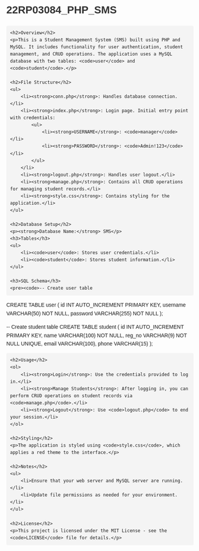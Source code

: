<!DOCTYPE html>
<html lang="en">
<head>
    <meta charset="UTF-8">
    <meta name="viewport" content="width=device-width, initial-scale=1.0">
    <title>22RP03084_PHP_SMS README</title>
    <style>
        body {
            font-family: Arial, sans-serif;
            line-height: 1.6;
            margin: 20px;
        }
        h1, h2, h3 {
            color: #333;
        }
        code {
            background: #f4f4f4;
            padding: 2px 4px;
            border-radius: 4px;
        }
        pre {
            background: #f4f4f4;
            padding: 10px;
            border-radius: 4px;
            overflow-x: auto;
        }
    </style>
</head>
<body>
    <h1>22RP03084_PHP_SMS</h1>

    <h2>Overview</h2>
    <p>This is a Student Management System (SMS) built using PHP and MySQL. It includes functionality for user authentication, student management, and CRUD operations. The application uses a MySQL database with two tables: <code>user</code> and <code>student</code>.</p>

    <h2>File Structure</h2>
    <ul>
        <li><strong>conn.php</strong>: Handles database connection.</li>
        <li><strong>index.php</strong>: Login page. Initial entry point with credentials:
            <ul>
                <li><strong>USERNAME</strong>: <code>manager</code></li>
                <li><strong>PASSWORD</strong>: <code>Admin!123</code></li>
            </ul>
        </li>
        <li><strong>logout.php</strong>: Handles user logout.</li>
        <li><strong>manage.php</strong>: Contains all CRUD operations for managing student records.</li>
        <li><strong>style.css</strong>: Contains styling for the application.</li>
    </ul>

    <h2>Database Setup</h2>
    <p><strong>Database Name:</strong> SMS</p>
    <h3>Tables</h3>
    <ul>
        <li><code>user</code>: Stores user credentials.</li>
        <li><code>student</code>: Stores student information.</li>
    </ul>

    <h3>SQL Schema</h3>
    <pre><code>-- Create user table
CREATE TABLE user (
    id INT AUTO_INCREMENT PRIMARY KEY,
    username VARCHAR(50) NOT NULL,
    password VARCHAR(255) NOT NULL
);

-- Create student table
CREATE TABLE student (
    id INT AUTO_INCREMENT PRIMARY KEY,
    name VARCHAR(100) NOT NULL,
    reg_no VARCHAR(9) NOT NULL UNIQUE,
    email VARCHAR(100),
    phone VARCHAR(15)
);</code></pre>

    <h2>Usage</h2>
    <ol>
        <li><strong>Login</strong>: Use the credentials provided to log in.</li>
        <li><strong>Manage Students</strong>: After logging in, you can perform CRUD operations on student records via <code>manage.php</code>.</li>
        <li><strong>Logout</strong>: Use <code>logout.php</code> to end your session.</li>
    </ol>

    <h2>Styling</h2>
    <p>The application is styled using <code>style.css</code>, which applies a red theme to the interface.</p>

    <h2>Notes</h2>
    <ul>
        <li>Ensure that your web server and MySQL server are running.</li>
        <li>Update file permissions as needed for your environment.</li>
    </ul>

    <h2>License</h2>
    <p>This project is licensed under the MIT License - see the <code>LICENSE</code> file for details.</p>
</body>
</html>
